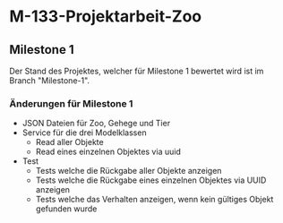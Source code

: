 # M-133-Projektarbeit-Zoo

## Milestone 1
Der Stand des Projektes, welcher für Milestone 1 bewertet wird ist im Branch "Milestone-1". 
 ### Änderungen für Milestone 1
  - JSON Dateien für Zoo, Gehege und Tier
  - Service für die drei Modelklassen
      - Read aller Objekte
      - Read eines einzelnen Objektes via uuid
  - Test 
     - Tests welche die Rückgabe aller Objekte anzeigen
     - Tests welche die Rückgabe eines einzelnen Objektes via UUID anzeigen
     - Tests welche das Verhalten anzeigen, wenn kein gültiges Objekt gefunden wurde
